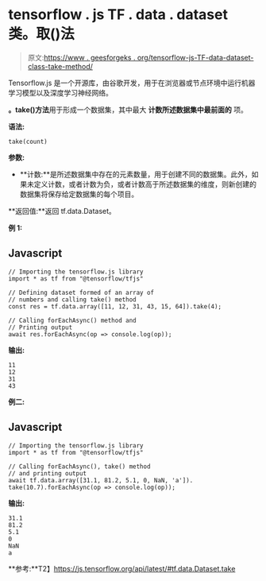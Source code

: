 # tensorflow . js TF . data . dataset 类。取()法

> 原文:[https://www . geesforgeks . org/tensorflow-js-TF-data-dataset-class-take-method/](https://www.geeksforgeeks.org/tensorflow-js-tf-data-dataset-class-take-method/)

Tensorflow.js 是一个开源库，由谷歌开发，用于在浏览器或节点环境中运行机器学习模型以及深度学习神经网络。

**。take()方法**用于形成一个数据集，其中最大 **计数所述数据集中最前面的** 项。

**语法:**

```
take(count)
```

**参数:**

*   **计数:**是所述数据集中存在的元素数量，用于创建不同的数据集。此外，如果未定义计数，或者计数为负，或者计数高于所述数据集的维度，则新创建的数据集将保存给定数据集的每个项目。

**返回值:**返回 tf.data.Dataset。

**例 1:**

## Javascript

```
// Importing the tensorflow.js library
import * as tf from "@tensorflow/tfjs"

// Defining dataset formed of an array of
// numbers and calling take() method
const res = tf.data.array([11, 12, 31, 43, 15, 64]).take(4);

// Calling forEachAsync() method and
// Printing output
await res.forEachAsync(op => console.log(op));
```

**输出:**

```
11
12
31
43 
```

**例二:**

## Javascript

```
// Importing the tensorflow.js library
import * as tf from "@tensorflow/tfjs"

// Calling forEachAsync(), take() method 
// and printing output
await tf.data.array([31.1, 81.2, 5.1, 0, NaN, 'a']).
take(10.7).forEachAsync(op => console.log(op));
```

**输出:**

```
31.1
81.2
5.1
0
NaN
a 
```

**参考:**T2】https://js.tensorflow.org/api/latest/#tf.data.Dataset.take
